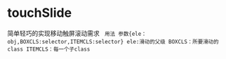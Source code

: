 # touchSlide
简单轻巧的实现移动触屏滚动需求
   `用法
   参数{ele：obj,BOXCLS:selector,ITEMCLS:selector}
   ele:滑动的父级
   BOXCLS：所要滑动的class
   ITEMCLS：每一个子class`
